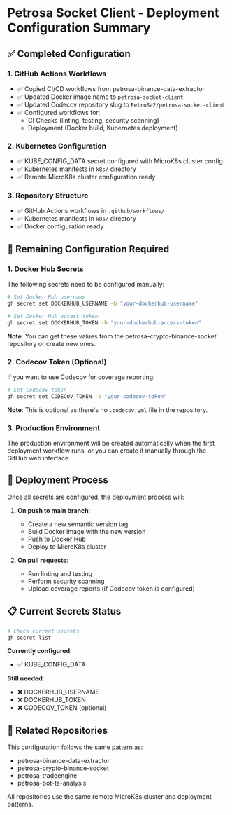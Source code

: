 # Petrosa Socket Client - Deployment Configuration Summary

## ✅ Completed Configuration

### 1. GitHub Actions Workflows
- ✅ Copied CI/CD workflows from petrosa-binance-data-extractor
- ✅ Updated Docker image name to `petrosa-socket-client`
- ✅ Updated Codecov repository slug to `PetroSa2/petrosa-socket-client`
- ✅ Configured workflows for:
  - CI Checks (linting, testing, security scanning)
  - Deployment (Docker build, Kubernetes deployment)

### 2. Kubernetes Configuration
- ✅ KUBE_CONFIG_DATA secret configured with MicroK8s cluster config
- ✅ Kubernetes manifests in `k8s/` directory
- ✅ Remote MicroK8s cluster configuration ready

### 3. Repository Structure
- ✅ GitHub Actions workflows in `.github/workflows/`
- ✅ Kubernetes manifests in `k8s/` directory
- ✅ Docker configuration ready

## 🔧 Remaining Configuration Required

### 1. Docker Hub Secrets
The following secrets need to be configured manually:

```bash
# Set Docker Hub username
gh secret set DOCKERHUB_USERNAME -b "your-dockerhub-username"

# Set Docker Hub access token
gh secret set DOCKERHUB_TOKEN -b "your-dockerhub-access-token"
```

**Note**: You can get these values from the petrosa-crypto-binance-socket repository or create new ones.

### 2. Codecov Token (Optional)
If you want to use Codecov for coverage reporting:

```bash
# Set Codecov token
gh secret set CODECOV_TOKEN -b "your-codecov-token"
```

**Note**: This is optional as there's no `.codecov.yml` file in the repository.

### 3. Production Environment
The production environment will be created automatically when the first deployment workflow runs, or you can create it manually through the GitHub web interface.

## 🚀 Deployment Process

Once all secrets are configured, the deployment process will:

1. **On push to main branch**:
   - Create a new semantic version tag
   - Build Docker image with the new version
   - Push to Docker Hub
   - Deploy to MicroK8s cluster

2. **On pull requests**:
   - Run linting and testing
   - Perform security scanning
   - Upload coverage reports (if Codecov token is configured)

## 📋 Current Secrets Status

```bash
# Check current secrets
gh secret list
```

**Currently configured**:
- ✅ KUBE_CONFIG_DATA

**Still needed**:
- ❌ DOCKERHUB_USERNAME
- ❌ DOCKERHUB_TOKEN
- ❌ CODECOV_TOKEN (optional)

## 🔗 Related Repositories

This configuration follows the same pattern as:
- petrosa-binance-data-extractor
- petrosa-crypto-binance-socket
- petrosa-tradeengine
- petrosa-bot-ta-analysis

All repositories use the same remote MicroK8s cluster and deployment patterns.

